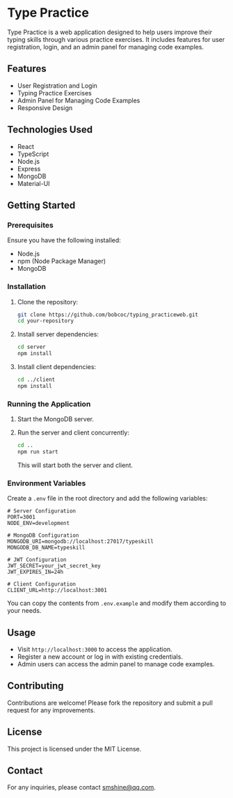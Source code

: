 # Type Practice

Type Practice is a web application designed to help users improve their typing skills through various practice exercises. It includes features for user registration, login, and an admin panel for managing code examples.

## Features

- User Registration and Login
- Typing Practice Exercises
- Admin Panel for Managing Code Examples
- Responsive Design

## Technologies Used

- React
- TypeScript
- Node.js
- Express
- MongoDB
- Material-UI

## Getting Started

### Prerequisites

Ensure you have the following installed:

- Node.js
- npm (Node Package Manager)
- MongoDB

### Installation

1. Clone the repository:

   ```bash
   git clone https://github.com/bobcoc/typing_practiceweb.git
   cd your-repository
   ```

2. Install server dependencies:

   ```bash
   cd server
   npm install
   ```

3. Install client dependencies:

   ```bash
   cd ../client
   npm install
   ```

### Running the Application

1. Start the MongoDB server.

2. Run the server and client concurrently:

   ```bash
   cd ..
   npm run start
   ```

   This will start both the server and client.

### Environment Variables

Create a `.env` file in the root directory and add the following variables:

```plaintext
# Server Configuration
PORT=3001
NODE_ENV=development

# MongoDB Configuration
MONGODB_URI=mongodb://localhost:27017/typeskill
MONGODB_DB_NAME=typeskill

# JWT Configuration
JWT_SECRET=your_jwt_secret_key
JWT_EXPIRES_IN=24h

# Client Configuration
CLIENT_URL=http://localhost:3001
```

You can copy the contents from `.env.example` and modify them according to your needs.

## Usage

- Visit `http://localhost:3000` to access the application.
- Register a new account or log in with existing credentials.
- Admin users can access the admin panel to manage code examples.

## Contributing

Contributions are welcome! Please fork the repository and submit a pull request for any improvements.

## License

This project is licensed under the MIT License.

## Contact

For any inquiries, please contact [smshine@qq.com](mailto:smshine@qq.com).

